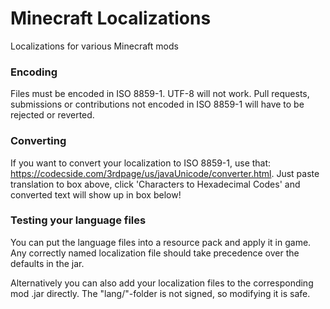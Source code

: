 Minecraft Localizations
======================

Localizations for various Minecraft mods

### Encoding

Files must be encoded in ISO 8859-1. UTF-8 will not work. Pull requests, submissions or contributions not encoded in ISO 8859-1 will have to be rejected or reverted.

### Converting

If you want to convert your localization to ISO 8859-1, use that: https://codecside.com/3rdpage/us/javaUnicode/converter.html. Just paste translation to box above, click 'Characters to Hexadecimal Codes' and converted text will show up in box below!

### Testing your language files
You can put the language files into a resource pack and apply it in game. Any correctly named localization file should take precedence over the defaults in the jar.

Alternatively you can also add your localization files to the corresponding mod .jar directly. The "lang/"-folder is not signed, so modifying it is safe.
